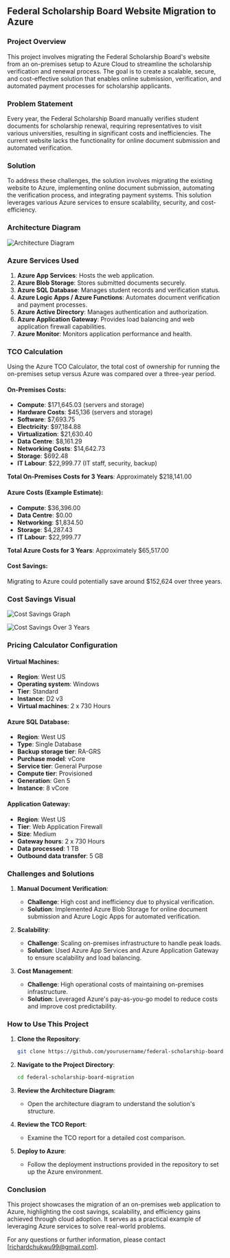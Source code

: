 ## Federal Scholarship Board Website Migration to Azure

### Project Overview
This project involves migrating the Federal Scholarship Board's website from an on-premises setup to Azure Cloud to streamline the scholarship verification and renewal process. The goal is to create a scalable, secure, and cost-effective solution that enables online submission, verification, and automated payment processes for scholarship applicants.

### Problem Statement
Every year, the Federal Scholarship Board manually verifies student documents for scholarship renewal, requiring representatives to visit various universities, resulting in significant costs and inefficiencies. The current website lacks the functionality for online document submission and automated verification.

### Solution
To address these challenges, the solution involves migrating the existing website to Azure, implementing online document submission, automating the verification process, and integrating payment systems. This solution leverages various Azure services to ensure scalability, security, and cost-efficiency.

### Architecture Diagram
![Architecture Diagram](https://github.com/RichardChukwu/FSBWebMigration/blob/main/FSB%20webApp%20Architecture.drawio.png)

### Azure Services Used
1. **Azure App Services**: Hosts the web application.
2. **Azure Blob Storage**: Stores submitted documents securely.
3. **Azure SQL Database**: Manages student records and verification status.
4. **Azure Logic Apps / Azure Functions**: Automates document verification and payment processes.
5. **Azure Active Directory**: Manages authentication and authorization.
6. **Azure Application Gateway**: Provides load balancing and web application firewall capabilities.
7. **Azure Monitor**: Monitors application performance and health.

### TCO Calculation
Using the Azure TCO Calculator, the total cost of ownership for running the on-premises setup versus Azure was compared over a three-year period.

#### On-Premises Costs:
- **Compute**: $171,645.03 (servers and storage)
- **Hardware Costs**: $45,136 (servers and storage)
- **Software**: $7,693.75
- **Electricity**: $97,184.88
- **Virtualization**: $21,630.40
- **Data Centre**: $8,161.29
- **Networking Costs**: $14,642.73
- **Storage**: $692.48
- **IT Labour**: $22,999.77 (IT staff, security, backup)

**Total On-Premises Costs for 3 Years**: Approximately $218,141.00

#### Azure Costs (Example Estimate):
- **Compute**: $36,396.00
- **Data Centre**: $0.00
- **Networking**: $1,834.50
- **Storage**: $4,287.43
- **IT Labour**: $22,999.77

**Total Azure Costs for 3 Years**: Approximately $65,517.00

#### Cost Savings:
Migrating to Azure could potentially save around $152,624 over three years.

### Cost Savings Visual
![Cost Savings Graph](https://github.com/RichardChukwu/FSBWebMigration/blob/main/FSB%20webApp%20Architecture.drawio.png)

![Cost Savings Over 3 Years](https://github.com/RichardChukwu/FSBWebMigration/blob/main/FSB%20webApp%20Architecture.drawio.png)


### Pricing Calculator Configuration
#### Virtual Machines:
- **Region**: West US
- **Operating system**: Windows
- **Tier**: Standard
- **Instance**: D2 v3
- **Virtual machines**: 2 x 730 Hours

#### Azure SQL Database:
- **Region**: West US
- **Type**: Single Database
- **Backup storage tier**: RA-GRS
- **Purchase model**: vCore
- **Service tier**: General Purpose
- **Compute tier**: Provisioned
- **Generation**: Gen 5
- **Instance**: 8 vCore

#### Application Gateway:
- **Region**: West US
- **Tier**: Web Application Firewall
- **Size**: Medium
- **Gateway hours**: 2 x 730 Hours
- **Data processed**: 1 TB
- **Outbound data transfer**: 5 GB

### Challenges and Solutions
1. **Manual Document Verification**:
   - **Challenge**: High cost and inefficiency due to physical verification.
   - **Solution**: Implemented Azure Blob Storage for online document submission and Azure Logic Apps for automated verification.

2. **Scalability**:
   - **Challenge**: Scaling on-premises infrastructure to handle peak loads.
   - **Solution**: Used Azure App Services and Azure Application Gateway to ensure scalability and load balancing.

3. **Cost Management**:
   - **Challenge**: High operational costs of maintaining on-premises infrastructure.
   - **Solution**: Leveraged Azure's pay-as-you-go model to reduce costs and improve cost predictability.

### How to Use This Project
1. **Clone the Repository**:
   ```bash
   git clone https://github.com/yourusername/federal-scholarship-board-migration.git
   ```

2. **Navigate to the Project Directory**:
   ```bash
   cd federal-scholarship-board-migration
   ```

3. **Review the Architecture Diagram**:
   - Open the architecture diagram to understand the solution's structure.

4. **Review the TCO Report**:
   - Examine the TCO report for a detailed cost comparison.

5. **Deploy to Azure**:
   - Follow the deployment instructions provided in the repository to set up the Azure environment.

### Conclusion
This project showcases the migration of an on-premises web application to Azure, highlighting the cost savings, scalability, and efficiency gains achieved through cloud adoption. It serves as a practical example of leveraging Azure services to solve real-world problems.

For any questions or further information, please contact [richardchukwu99@gmail.com].
